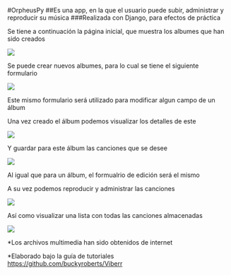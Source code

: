 #OrpheusPy
##Es una app, en la que el usuario puede subir, administrar y reproducir su música
###Realizada con Django, para efectos de práctica

Se tiene a continuación la página inicial, que muestra los albumes que han sido creados

![](http://imgur.com/BHoz35e.png)

Se puede crear nuevos albumes, para lo cual se tiene el siguiente formulario

![](http://imgur.com/6Nxvekm.png)

Este mismo formulario será utilizado para modificar algun campo de un álbum

Una vez creado el álbum podemos visualizar los detalles de este

![](http://imgur.com/3plUeiZ.png)

Y guardar para este álbum las canciones que se desee

![](http://imgur.com/yxxI7ff.png)

Al igual que para un álbum, el formualrio de edición será el mismo

A su vez podemos reproducir y administrar las canciones

![](http://imgur.com/52Dltp0.png)

Así como visualizar una lista con todas las canciones almacenadas

![](http://imgur.com/ngqx4XQ.png)


*Los archivos multimedia han sido obtenidos de internet

*Elaborado bajo la guía de tutoriales https://github.com/buckyroberts/Viberr